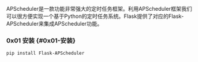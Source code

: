 APScheduler是一款功能非常强大的定时任务框架。利用APScheduler框架我们可以很方便实现一个基于Python的定时任务系统。Flask提供了对应的Flask-APScheduler来集成APScheduler功能。

### 0x01 安装 {#0x01-安装}

```
pip install Flask-APScheduler
```

  


